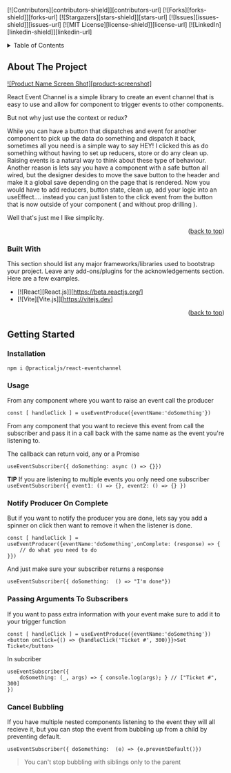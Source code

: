 <a name="readme-top"></a>

[![Contributors][contributors-shield]][contributors-url]
[![Forks][forks-shield]][forks-url]
[![Stargazers][stars-shield]][stars-url]
[![Issues][issues-shield]][issues-url]
[![MIT License][license-shield]][license-url]
[![LinkedIn][linkedin-shield]][linkedin-url]

<!-- TABLE OF CONTENTS -->
<details>
  <summary>Table of Contents</summary>
  <ol>
    <li>
      <a href="#about-the-project">About The Project</a>
      <ul>
        <li><a href="#built-with">Built With</a></li>
      </ul>
    </li>
    <li>
      <a href="#getting-started">Getting Started</a>
  </ol>
</details>



<!-- ABOUT THE PROJECT -->
## About The Project

[![Product Name Screen Shot][product-screenshot]](https://example.com)

React Event Channel is a simple library to create an event channel that is easy to use and allow for component to trigger events to other components.

But not why just use the context or redux?

While you can have a button that dispatches and event for another component to pick up the data do something and dispatch it back, sometimes all you need is a simple way to say HEY! I clicked this as do something without having to set up reducers, store or do any clean up. Raising events is a natural way to think about these type of behaviour.  Another reason is lets say you have a component with a safe button all wired, but the designer desides to move the save button to the header and make it a global save depending on the page that is rendered.  Now you would have to add reducers, button state, clean up, add your logic into an useEffect.... instead you can just listen to the click event from the button that is now outside of your component ( and without prop drilling ).


Well that's just me I like simplicity.

<p align="right">(<a href="#readme-top">back to top</a>)</p>



### Built With

This section should list any major frameworks/libraries used to bootstrap your project. Leave any add-ons/plugins for the acknowledgements section. Here are a few examples.


* [![React][React.js]][https://beta.reactjs.org/]
* [![Vite][Vite.js]][https://vitejs.dev]

<p align="right">(<a href="#readme-top">back to top</a>)</p>



<!-- GETTING STARTED -->
## Getting Started

### Installation

```npm
npm i @practicaljs/react-eventchannel
```

### Usage

From any component where you want to raise an event call the producer

```tsx
const [ handleClick ] = useEventProduce({eventName:'doSomething'})
```

From any component that you want to recieve this event from call the subscriber and pass it in a call back with the same name as the event you're listening to.

The callback can return void, any or a Promise

```tsx
useEventSubscriber({ doSomething: async () => {}})
```
**TIP** If you are listening to multiple events you only need one subscriber ```useEventSubscriber({ event1: () => {}, event2: () => {} })```

### Notify Producer On Complete
But if you want to notify the producer you are done, lets say you add a spinner on click then want to remove it when the listener is done.
```tsx
const [ handleClick ] = useEventProducer({eventName:'doSomething',onComplete: (response) => {
    // do what you need to do
}})
```

And just make sure your subscriber returns a response

```tsx
useEventSubscriber({ doSomething:  () => "I'm done"})
```

### Passing Arguments To Subscribers
If you want to pass extra information with your event make sure to add it to your trigger function
```tsx
const [ handleClick ] = useEventProduce({eventName:'doSomething'})
<button onClick={() => {handleClick('Ticket #', 300)}}>Set Ticket</button>
```

In subcriber
```tsx
useEventSubscriber({
    doSomething: (_, args) => { console.log(args); } // ["Ticket #", 300]
})
```

### Cancel Bubbling
If you have multiple nested components listening to the event they will all recieve it, but you can stop the event from bubbling up from a child by preventing default.

```tsx
useEventSubscriber({ doSomething:  (e) => {e.preventDefault()})
```
> You can't stop bubbling with siblings only to the parent



